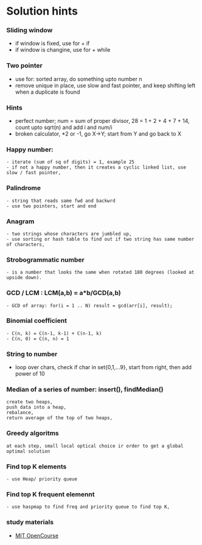 # Solution hints

### Sliding window
  - if window is fixed, use for + if
  - if window is changine, use for + while

### Two pointer
  - use for: sorted array, do something upto number n
  - remove unique in place, use slow and fast pointer, and keep shifting left when a duplicate is found
  
### Hints
  - perfect number; num = sum of proper divisor, 28 = 1 + 2 + 4 + 7 + 14, count upto sqrt(n) and add i and num/i
  - broken calculator, *2 or -1, go X->Y; start from Y and go back to X



### Happy number:
    - iterate (sum of sq of digits) = 1, example 25
    - if not a happy number, then it creates a cyclic linked list, use slow / fast pointer,

### Palindrome
    - string that reads same fwd and backwrd
    - use two pointers, start and end 
   
### Anagram 
    - two strings whose characters are jumbled up, 
    - use sorting or hash table to find out if two string has same number of characters, 

### Strobogrammatic number
    - is a number that looks the same when rotated 180 degrees (looked at upside down).


### GCD / LCM : LCM(a,b) = a*b/GCD(a,b)    
    - GCD of array: for(i = 1 .. N) result = gcd(arr[i], result);

### Binomial coefficient
    - C(n, k) = C(n-1, k-1) + C(n-1, k)
    - C(n, 0) = C(n, n) = 1

### String to number
- loop over chars, check if char in set{0,1,...9}, start from right, then add power of 10 

### Median of a series of number: insert(), findMedian()
    create two heaps, 
    push data into a heap, 
    rebalance,
    return average of the top of two heaps, 
    
### Greedy algoritms
    at each step, small local optical choice ir order to get a global optimal solution

### Find top K elements
    - use Heap/ priority queue
### Find top K frequent elemennt
    - use haspmap to find freq and priority queue to find top K,



### study materials
- [MIT OpenCourse](https://www.youtube.com/watch?v=HtSuA80QTyo)
